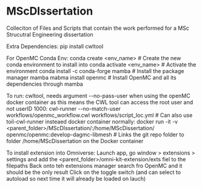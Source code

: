 # MScDIssertation
Colleciton of Files and Scripts that contain the work performed for a MSc Strucutral Engineering dissertation

Extra Dependencies:
  pip install cwltool

For OpenMC Conda Env:
  conda create <env_name>              # Create the new conda environment to install into
  conda activate <env_name>            # Activate the environment
  conda install -c conda-forge mamba   # Install the package manager mamba
  mabma install openmc                 # Install OpenMC and all its dependencies through mamba

To run:
  cwltool, needs argument --no-pass-user when using the openMC docker container as this means the CWL tool can access the root user and not userID 1000:
    cwl-runner --no-match-user workflows/openmc_workflow.cwl workflows/script_loc.yml   # Can also use toil-cwl-runner insteaed 
  docker container normally: 
    docker run -it -v <parent_folder>/MScDIssertation/:/home/MScDissertation/ openmc/openmc:develop-dagmc-libmesh  # Links the git repo folder to folder /home/MScDissertation on the Docker container
  
To install extension into Omniverse:
  Launch app, go window > extensions > settings and add the <parent_folder>/omni-kit-extension/exts fiel to the filepaths
  Back onto teh extensions manager search fro OpenMC and it should be the only result
  Click on the toggle switch (and can select to autoload so next time it will already be loaded on lauch)
